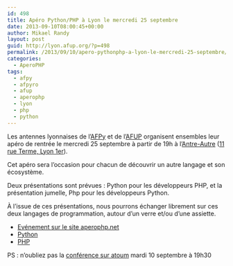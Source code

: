 ```yaml
---
id: 498
title: Apéro Python/PHP à Lyon le mercredi 25 septembre
date: 2013-09-10T08:00:45+00:00
author: Mikael Randy
layout: post
guid: http://lyon.afup.org/?p=498
permalink: /2013/09/10/apero-pythonphp-a-lyon-le-mercredi-25-septembre/
categories:
  - AperoPHP
tags:
  - afpy
  - afpyro
  - afup
  - aperophp
  - lyon
  - php
  - python
---
```

Les antennes lyonnaises de l’<a title="Association Francophone Python" href="http://www.afpy.org/" target="_blank">AFPy</a> et de l’<a title="Association Française des Utilisateurs de PHP" href="http://afup.org/" target="_blank">AFUP</a> organisent ensembles leur apéro de rentrée le mercredi 25 septembre à partir de 19h à l&rsquo;<a href="http://www.lantreautre.fr/" target="_blank">Antre-Autre</a> (<a href="https://www.google.fr/maps/preview#!q=11+Rue+Terme%2C+Lyon&data=!4m10!1m9!4m8!1m3!1d5903321!2d2.0517!3d46.22475!3m2!1i1304!2i802!4f13.1" target="_blank">11 rue Terme, Lyon 1er</a>).

Cet apéro sera l’occasion pour chacun de découvrir un autre langage et son écosystème.

Deux présentations sont prévues : Python pour les développeurs PHP, et la présentation jumelle, Php pour les développeurs Python.

À l’issue de ces présentations, nous pourrons échanger librement sur ces deux langages de programmation, autour d’un verre et/ou d’une assiette.

  * <a href="http://www.aperophp.net/306/view.html" target="_blank">Evénement sur le site aperophp.net</a>
  * [Python](http://www.python.org/)
  * [PHP](http://www.php.net)

PS : n&rsquo;oubliez pas la [conférence sur atoum](http://lyon.afup.org/2013/09/05/conference-sur-atoum-le-10-septembre-a-19h30/) mardi 10 septembre à 19h30